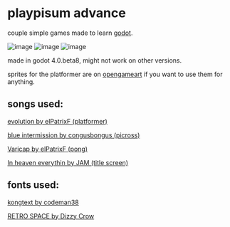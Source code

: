 # playpisum advance
couple simple games made to learn [godot](https://godotengine.org/).

![image](https://user-images.githubusercontent.com/120640555/207839362-722a6940-67f6-431b-94ff-eb8bf71d5fa1.png)
![image](https://user-images.githubusercontent.com/120640555/207839412-526119ad-be9c-4b81-b866-a2348a4a9fbf.png)
![image](https://user-images.githubusercontent.com/120640555/207839428-46b681bc-1e52-40f8-8ae9-187327e4a1d8.png)

made in godot 4.0.beta8, might not work on other versions.

sprites for the platformer are on [opengameart](https://opengameart.org/content/barebones-platformer-sprites) if you want to use them for anything.

## songs used:

  [evolution by elPatrixF (platformer)](http://modarchive.org/index.php?request=view_by_moduleid&query=161402)
  
  [blue intermission by congusbongus (picross)](http://modarchive.org/index.php?request=view_by_moduleid&query=192931)
  
  [Varicap by elPatrixF (pong)](https://modarchive.org/index.php?request=view_by_moduleid&query=175383)
  
  [In heaven everythin by JAM (title screen)](http://modarchive.org/index.php?request=view_by_moduleid&query=170040)
  

## fonts used:

  [kongtext by codeman38](http://www.zone38.net/)
  
  [RETRO SPACE by Dizzy Crow](https://opengameart.org/content/font-retrospace)
